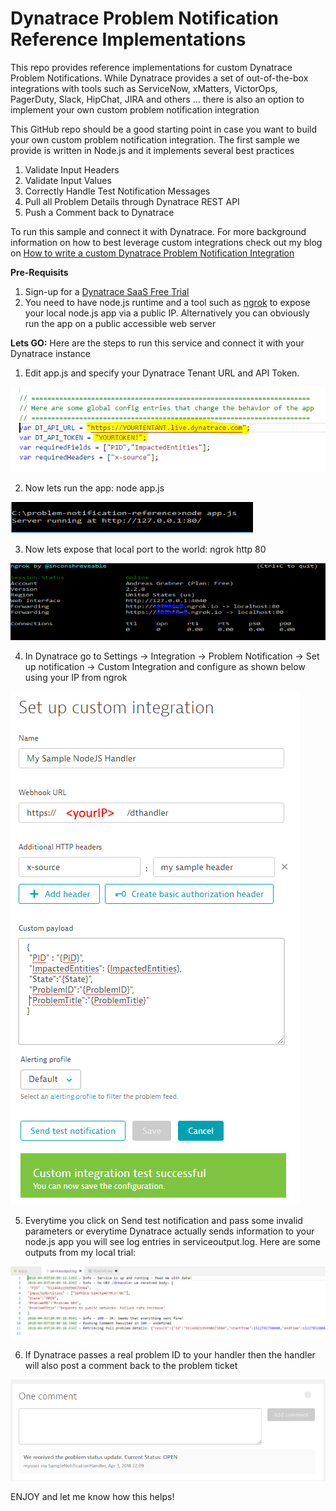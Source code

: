 # Dynatrace Problem Notification Reference Implementations
This repo provides reference implementations for custom Dynatrace Problem Notifications. While Dynatrace provides a set of out-of-the-box integrations with tools such as ServiceNow, xMatters, VictorOps, PagerDuty, Slack, HipChat, JIRA and others ... there is also an option to implement your own custom problem notification integration

This GitHub repo should be a good starting point in case you want to build your own custom problem notification integration.
The first sample we provide is written in Node.js and it implements several best practices
1. Validate Input Headers
2. Validate Input Values
3. Correctly Handle Test Notification Messages
4. Pull all Problem Details through Dynatrace REST API
5. Push a Comment back to Dynatrace

To run this sample and connect it with Dynatrace. For more background information on how to best leverage custom integrations check out my blog on [How to write a custom Dynatrace Problem Notification Integration](https://www.dynatrace.com/news/blog/how-to-write-a-custom-dynatrace-problem-notification-integration/)

**Pre-Requisits**
1. Sign-up for a [Dynatrace SaaS Free Trial](http://bit.ly/dtsaastrial)
2. You need to have node.js runtime and a tool such as [ngrok](https://ngrok.com/) to expose your local node.js app via a public IP. Alternatively you can obviously run the app on a public accessible web server

**Lets GO:**
Here are the steps to run this service and connect it with your Dynatrace instance

1. Edit app.js and specify your Dynatrace Tenant URL and API Token.

![](./images/editappjs.png)

2. Now lets run the app: node app.js

![](./images/runnodeapp.png)

3. Now lets expose that local port to the world: ngrok http 80

![](./images/runngrok.png)

4. In Dynatrace go to Settings -> Integration -> Problem Notification -> Set up notification -> Custom Integration and configure as shown below using your IP from ngrok

![](./images/customintegration.png)

5. Everytime you click on Send test notification and pass some invalid parameters or everytime Dynatrace actually sends information to your node.js app you will see log entries in serviceoutput.log. Here are some outputs from my local trial:

![](./images/logoutput.png)

6. If Dynatrace passes a real problem ID to your handler then the handler will also post a comment back to the problem ticket

![](./images/problemcomment.png)

ENJOY and let me know how this helps!